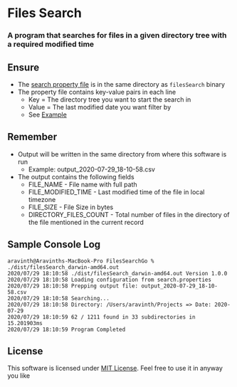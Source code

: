 # Files Search
### A program that searches for files in a given directory tree with a required modified time

## Ensure
* The [search property file](search.properties) is in the same directory as `filesSearch` binary
* The property file contains key-value pairs in each line
    * Key = The directory tree you want to start the search in
    * Value = The last modified date you want filter by
    * See [Example](search.properties)

## Remember
* Output will be written in the same directory from where this software is run
    * Example: output_2020-07-29_18-10-58.csv
* The output contains the following fields
    * FILE_NAME - File name with full path
    * FILE_MODIFIED_TIME - Last modified time of the file in local timezone
    * FILE_SIZE - File Size in bytes
    * DIRECTORY_FILES_COUNT - Total number of files in the directory of the file mentioned in the current record

## Sample Console Log
```
aravinth@Aravinths-MacBook-Pro FilesSearchGo % ./dist/filesSearch_darwin-amd64.out 
2020/07/29 18:10:58 ./dist/filesSearch_darwin-amd64.out Version 1.0.0
2020/07/29 18:10:58 Loading configuration from search.properties
2020/07/29 18:10:58 Prepping output file: output_2020-07-29_18-10-58.csv
2020/07/29 18:10:58 Searching...
2020/07/29 18:10:58 Directory: /Users/aravinth/Projects => Date: 2020-07-29
2020/07/29 18:10:59 62 / 1211 found in 33 subdirectories in 15.201903ms
2020/07/29 18:10:59 Program Completed
```

## License
This software is licensed under [MIT License](LICENSE). Feel free to use it in anyway you like